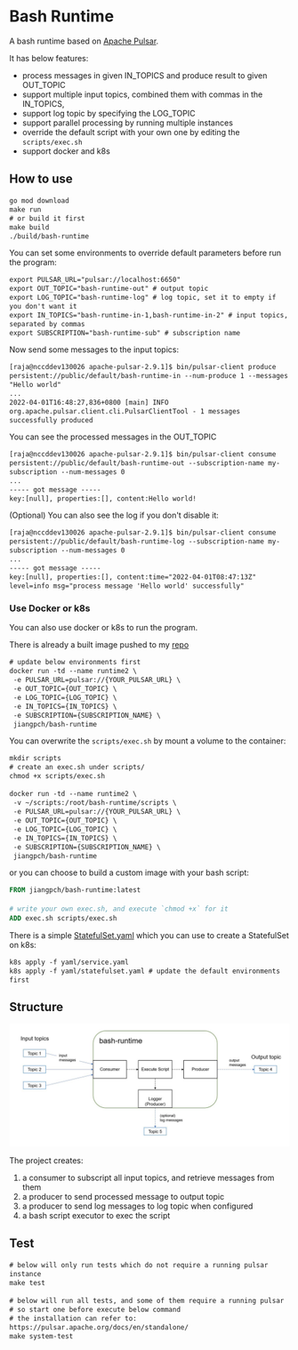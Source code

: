 # Bash Runtime

A bash runtime based on [Apache Pulsar](https://pulsar.apache.org/docs/en/concepts-overview/).

It has below features:

- process messages in given IN_TOPICS and produce result to given OUT_TOPIC
- support multiple input topics, combined them with commas in the IN_TOPICS,
- support log topic by specifying the LOG_TOPIC
- support parallel processing by running multiple instances
- override the default script with your own one by editing the `scripts/exec.sh`
- support docker and k8s

## How to use

```shell
go mod download
make run 
# or build it first
make build
./build/bash-runtime
```

You can set some environments to override default parameters before run the program:

```shell
export PULSAR_URL="pulsar://localhost:6650"
export OUT_TOPIC="bash-runtime-out" # output topic
export LOG_TOPIC="bash-runtime-log" # log topic, set it to empty if you don't want it
export IN_TOPICS="bash-runtime-in-1,bash-runtime-in-2" # input topics, separated by commas
export SUBSCRIPTION="bash-runtime-sub" # subscription name
```

Now send some messages to the input topics:

```shell
[raja@nccddev130026 apache-pulsar-2.9.1]$ bin/pulsar-client produce persistent://public/default/bash-runtime-in --num-produce 1 --messages "Hello world"
...
2022-04-01T16:48:27,836+0800 [main] INFO  org.apache.pulsar.client.cli.PulsarClientTool - 1 messages successfully produced

```

You can see the processed messages in the OUT_TOPIC
```shell
[raja@nccddev130026 apache-pulsar-2.9.1]$ bin/pulsar-client consume persistent://public/default/bash-runtime-out --subscription-name my-subscription --num-messages 0
...
----- got message -----
key:[null], properties:[], content:Hello world!
```

(Optional) You can also see the log if you don't disable it:
```shell
[raja@nccddev130026 apache-pulsar-2.9.1]$ bin/pulsar-client consume persistent://public/default/bash-runtime-log --subscription-name my-subscription --num-messages 0
...
----- got message -----
key:[null], properties:[], content:time="2022-04-01T08:47:13Z" level=info msg="process message 'Hello world' successfully"
```

### Use Docker or k8s

You can also use docker or k8s to run the program.

There is already a built image pushed to my [repo](https://hub.docker.com/repository/docker/jiangpch/bash-runtime/general)

```shell
# update below environments first
docker run -td --name runtime2 \
 -e PULSAR_URL=pulsar://{YOUR_PULSAR_URL} \
 -e OUT_TOPIC={OUT_TOPIC} \
 -e LOG_TOPIC={LOG_TOPIC} \
 -e IN_TOPICS={IN_TOPICS} \
 -e SUBSCRIPTION={SUBSCRIPTION_NAME} \
 jiangpch/bash-runtime
```

You can overwrite the `scripts/exec.sh` by mount a volume to the container:

```shell
mkdir scripts
# create an exec.sh under scripts/
chmod +x scripts/exec.sh

docker run -td --name runtime2 \
 -v ~/scripts:/root/bash-runtime/scripts \
 -e PULSAR_URL=pulsar://{YOUR_PULSAR_URL} \
 -e OUT_TOPIC={OUT_TOPIC} \
 -e LOG_TOPIC={LOG_TOPIC} \
 -e IN_TOPICS={IN_TOPICS} \
 -e SUBSCRIPTION={SUBSCRIPTION_NAME} \
 jiangpch/bash-runtime
```

or you can choose to build a custom image with your bash script:

```dockerfile
FROM jiangpch/bash-runtime:latest

# write your own exec.sh, and execute `chmod +x` for it
ADD exec.sh scripts/exec.sh
```

There is a simple [StatefulSet.yaml](./yaml/statefulset.yaml) which you can use to create a StatefulSet on k8s:
```shell
k8s apply -f yaml/service.yaml
k8s apply -f yaml/statefulset.yaml # update the default environments first
```

## Structure

![structure](./docs/images/structure.jpg)

The project creates:
1. a consumer to subscript all input topics, and retrieve messages from them
2. a producer to send processed message to output topic
3. a producer to send log messages to log topic when configured
4. a bash script executor to exec the script

## Test

```shell
# below will only run tests which do not require a running pulsar instance
make test

# below will run all tests, and some of them require a running pulsar
# so start one before execute below command
# the installation can refer to: https://pulsar.apache.org/docs/en/standalone/
make system-test
```
